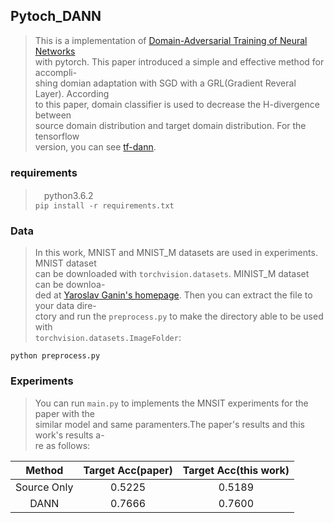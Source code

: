 ## Pytoch_DANN
> This is a implementation of [Domain-Adversarial Training of Neural Networks][1]  
> with pytorch. This paper introduced a simple and effective method for accompli-  
> shing domian adaptation with SGD with a GRL(Gradient Reveral Layer). According   
> to this paper, domain classifier is used to decrease the H-divergence between  
> source domain distribution and target domain distribution. For the tensorflow  
> version, you can see [tf-dann][2].

### requirements
>　python3.6.2  
> `pip install -r requirements.txt`

### Data
> In this work, MNIST and MNIST_M datasets are used in experiments. MNIST dataset  
> can be downloaded with `torchvision.datasets`. MINIST_M dataset can be downloa-  
> ded at [Yaroslav Ganin's homepage][3]. Then you can extract the file to your data dire-  
> ctory and run the `preprocess.py` to make the directory able to be used with  
> `torchvision.datasets.ImageFolder`:
```
python preprocess.py
```

### Experiments
> You can run `main.py` to implements the MNSIT experiments for the paper with the  
> similar model and same paramenters.The paper's results and this work's results a-  
> re as follows:  

|Method     | Target Acc(paper) | Target Acc(this work)|
|:----------:|:-----------------:|:---------------------:|
|Source Only| 0.5225            | 0.5189|
|DANN       | 0.7666            | 0.7600|``````



[1]:https://arxiv.org/pdf/1505.07818.pdf
[2]:https://github.com/pumpikano/tf-dann
[3]:http://yaroslav.ganin.net/
